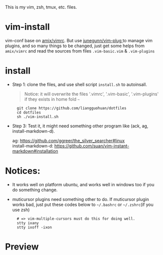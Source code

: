 This is my vim, zsh, tmux, etc. files.

# vim-install
vim-conf base on [amix/vimrc](https://github.com/amix/vimrc). But use [ junegunn/vim-plug ](https://github.com/junegunn/vim-plug) to manage vim plugins,
and so many things to be changed, just get some helps from `amix/vimrc` and read the sources from files `.vim-basic.vim` & `.vim-plugins`

# install

- Step 1: clone the files, and use shell script `install.sh` to autoinsall.
  > Notice: it will overwrite the files '.vimrc', '.vim-basic', '.vim-plugins' if they exists in home fold `~`

        git clone https://github.com/liangguohuan/dotfiles
        cd dotfiles
        sh ./vim-install.sh

- Step 3: Test it, it might need something other program like (ack, ag, install-markdown-d).

    ag: https://github.com/ggreer/the_silver_searcher#linux  
    install-markdown-d: https://github.com/suan/vim-instant-markdown#installation

# Notices:
- It works well on platform ubuntu, and works well in windows too if you do something change.
- muticursor plugins need something other to do. If muticursor plugin works bad, just put these codes below to `~/.bashrc` or `~/.zshrc`(if you use zsh)

        # => vim-multiple-cursors must do this for doing well.
        stty ixany
        stty ixoff -ixon


# Preview
<div align="center">
<img alt="" src="https://raw.githubusercontent.com/liangguohuan/vim-zsh-tmux-conf/master/preview.png" />
<br><br>
</div>
